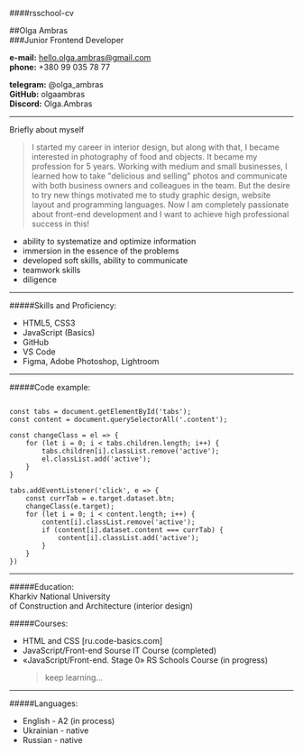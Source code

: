 ####rsschool-cv

##Olga Ambras  
###Junior Frontend Developer

**e-mail:** hello.olga.ambras@gmail.com  
**phone:** +380 99 035 78 77

**telegram:** @olga_ambras  
**GitHub:** olgaambras  
**Discord:** Olga.Ambras

---

Briefly about myself

> I started my career in interior design, but along with that, I became interested in photography of food and objects. It became my profession for 5 years.
> Working with medium and small businesses, I learned how to take "delicious and selling" photos and communicate with both business owners and colleagues in the team.
> But the desire to try new things motivated me to study graphic design, website layout and programming languages.
> Now I am completely passionate about front-end development and I want to achieve high professional success in this!

- ability to systematize and optimize information
- immersion in the essence of the problems
- developed soft skills, ability to communicate
- teamwork skills
- diligence

---

#####Skills and Proficiency:

- HTML5, CSS3
- JavaScript (Basics)
- GitHub
- VS Code
- Figma, Adobe Photoshop, Lightroom

---

#####Code example:

```

const tabs = document.getElementById('tabs');
const content = document.querySelectorAll('.content');

const changeClass = el => {
    for (let i = 0; i < tabs.children.length; i++) {
        tabs.children[i].classList.remove('active');
        el.classList.add('active');
    }
}

tabs.addEventListener('click', e => {
    const currTab = e.target.dataset.btn;
    changeClass(e.target);
    for (let i = 0; i < content.length; i++) {
        content[i].classList.remove('active');
        if (content[i].dataset.content === currTab) {
            content[i].classList.add('active');
        }
    }
})

```

---

#####Education:  
Kharkiv National University  
of Construction and Architecture (interior design)

#####Courses:

- HTML and CSS [ru.code-basics.com]
- JavaScript/Front-end Sourse IT Course (completed)
- «JavaScript/Front-end. Stage 0» RS Schools Course (in progress)
  > keep learning...

---

#####Languages:

- English - A2 (in process)
- Ukrainian - native
- Russian - native
